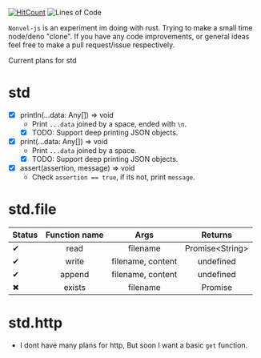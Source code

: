 [![HitCount](http://hits.dwyl.com/pepsi/v8test.svg)](http://hits.dwyl.com/pepsi/v8test)
![Lines of Code](https://tokei.rs/b1/github/pepsi/v8test?category=code)

`Nonvel-js` is an experiment im doing with rust. Trying to make a small time node/deno "clone".
If you have any code improvements, or general ideas feel  free to make a pull request/issue respectively.


Current plans for std

std
===

* [X] println(...data: Any[]) => void
  - Print `...data` joined by a space, ended with ``\n``.
  * [X] TODO: Support deep printing JSON objects.
* [X] print(...data: Any[]) => void
  - Print `...data` joined by a space.
  * [X] TODO: Support deep printing JSON objects.
* [X] assert(assertion, message) => void
  - Check `assertion == true`, if its not, print `message`. 



std.file
====
| Status       | Function name    | Args     | Returns  |
| :------------- | :----------: | :----------: | :---: |
|  ✔             | read   | filename           | Promise\<String\> |
|  ✔             | write   | filename, content |  undefined |
|  ✔            | append   | filename, content |  undefined |
|  ✖            | exists   | filename |  Promise<boolean> |

std.http
========
- I dont have many plans for http, But soon I want a basic `get` function.
